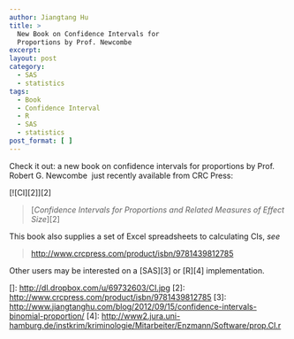 ```yaml
---
author: Jiangtang Hu
title: >
  New Book on Confidence Intervals for
  Proportions by Prof. Newcombe
excerpt:
layout: post
category:
  - SAS
  - statistics
tags:
  - Book
  - Confidence Interval
  - R
  - SAS
  - statistics
post_format: [ ]
---
```

Check it out: a new book on confidence intervals for proportions by Prof. Robert G. Newcombe  just recently available from CRC Press:

[![CI][2]][2]

> [*Confidence Intervals for Proportions and Related Measures of Effect Size*][2]

This book also supplies a set of Excel spreadsheets to calculating CIs, *see*

> <http://www.crcpress.com/product/isbn/9781439812785>

Other users may be interested on a [SAS][3] or [R][4] implementation.

 []: http://dl.dropbox.com/u/69732603/CI.jpg
 [2]: http://www.crcpress.com/product/isbn/9781439812785
 [3]: http://www.jiangtanghu.com/blog/2012/09/15/confidence-intervals-binomial-proportion/
 [4]: http://www2.jura.uni-hamburg.de/instkrim/kriminologie/Mitarbeiter/Enzmann/Software/prop.CI.r